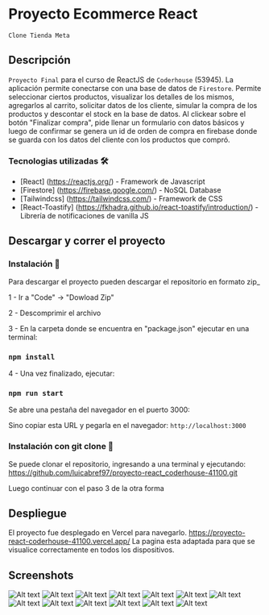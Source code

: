 # Proyecto Ecommerce React

`Clone Tienda Meta`

## Descripción

`Proyecto Final` para el curso de ReactJS de `Coderhouse` (53945).
La aplicación permite conectarse con una base de datos de `Firestore`.
Permite seleccionar ciertos productos, visualizar los detalles de los mismos, agregarlos al carrito, solicitar datos de los cliente, simular la compra de los productos y descontar el stock en la base de datos. Al clickear sobre el botón "Finalizar compra", pide llenar un formulario con datos básicos y luego de confirmar se genera un id de orden de compra en firebase donde se guarda con los datos del cliente con los productos que compró.

### Tecnologias utilizadas 🛠️

- [React] (https://reactjs.org/) - Framework de Javascript
- [Firestore] (https://firebase.google.com/) - NoSQL Database
- [Tailwindcss] (https://tailwindcss.com/) - Framework de CSS
- [React-Toastify] (https://fkhadra.github.io/react-toastify/introduction/) - Librería de notificaciones de vanilla JS

## Descargar y correr el proyecto

### Instalación 🔧

Para descargar el proyecto pueden descargar el repositorio en formato zip_

1 - Ir a "Code" -> "Dowload Zip"

2 - Descomprimir el archivo

3 - En la carpeta donde se encuentra en "package.json" ejecutar en una terminal:

### `npm install`

4 - Una vez finalizado, ejecutar:

### `npm run start`

Se abre una pestaña del navegador en el puerto 3000:

Sino copiar esta URL y pegarla en el navegador: `http://localhost:3000`

### Instalación con git clone 🔧

Se puede clonar el repositorio, ingresando a una terminal y ejecutando: https://github.com/luicabref97/proyecto-react_coderhouse-41100.git

Luego continuar con el paso 3 de la otra forma

## Despliegue

El proyecto fue desplegado en Vercel para navegarlo.
https://proyecto-react-coderhouse-41100.vercel.app/ La pagina esta adaptada para que se visualice correctamente en todos los dispositivos.

## Screenshots

![Alt text](https://github.com/luicabref97/proyecto-react_coderhouse-41100/blob/master/docs/Screenshot_1.png "Home-1")
![Alt text](https://github.com/luicabref97/proyecto-react_coderhouse-41100/blob/master/docs/Screenshot_2.png "Home-2")
![Alt text](https://github.com/luicabref97/proyecto-react_coderhouse-41100/blob/master/docs/Screenshot_3.png "Home-3")
![Alt text](https://github.com/luicabref97/proyecto-react_coderhouse-41100/blob/master/docs/Screenshot_7.png "Home-DarkMode")
![Alt text](https://github.com/luicabref97/proyecto-react_coderhouse-41100/blob/master/docs/Screenshot_4.png "Category-1")
![Alt text](https://github.com/luicabref97/proyecto-react_coderhouse-41100/blob/master/docs/Screenshot_5.png "Category-2")
![Alt text](https://github.com/luicabref97/proyecto-react_coderhouse-41100/blob/master/docs/Screenshot_6.png "Category-3")
![Alt text](https://github.com/luicabref97/proyecto-react_coderhouse-41100/blob/master/docs/Screenshot_8.png  "ItemDetail-1")
![Alt text](https://github.com/luicabref97/proyecto-react_coderhouse-41100/blob/master/docs/Screenshot_9.png  "ItemDetail-2")
![Alt text](https://github.com/luicabref97/proyecto-react_coderhouse-41100/blob/master/docs/Screenshot_10.png "Cart")
![Alt text](https://github.com/luicabref97/proyecto-react_coderhouse-41100/blob/master/docs/Screenshot_11.png "Checkout-1")
![Alt text](https://github.com/luicabref97/proyecto-react_coderhouse-41100/blob/master/docs/Screenshot_12.png "Checkout-2")
![Alt text](https://github.com/luicabref97/proyecto-react_coderhouse-41100/blob/master/docs/Screenshot_13.png "OC_Confirmed")

